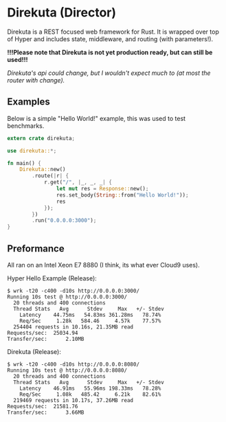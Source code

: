 # Direkuta (Director)

Direkuta is a REST focused web framework for Rust. It is wrapped over top of Hyper and includes state, middleware, and routing (with parameters!).

**!!!Please note that Direkuta is not yet production ready, but can still be used!!!**

*Direkuta's api could change, but I wouldn't expect much to (at most the router with change).*

## Examples
Below is a simple "Hello World!" example, this was used to test benchmarks.

```rust
extern crate direkuta;

use direkuta::*;

fn main() {
    Direkuta::new()
        .route(|r| {
            r.get("/", |_, _, _| {
                let mut res = Response::new();
                res.set_body(String::from("Hello World!"));
                res
            });
        })
        .run("0.0.0.0:3000");
}
```

## Preformance
All ran on an Intel Xeon E7 8880 (I think, its what ever Cloud9 uses).

Hyper Hello Example (Release):
```
$ wrk -t20 -c400 -d10s http://0.0.0.0:3000/
Running 10s test @ http://0.0.0.0:3000/
  20 threads and 400 connections
  Thread Stats   Avg      Stdev     Max   +/- Stdev
    Latency    44.75ms   54.83ms 361.28ms   78.74%
    Req/Sec     1.28k   584.46     4.57k    77.57%
  254404 requests in 10.16s, 21.35MB read
Requests/sec:  25034.94
Transfer/sec:      2.10MB
```

Direkuta (Release):
```
$ wrk -t20 -c400 -d10s http://0.0.0.0:8080/
Running 10s test @ http://0.0.0.0:8080/
  20 threads and 400 connections
  Thread Stats   Avg      Stdev     Max   +/- Stdev
    Latency    46.91ms   55.96ms 198.33ms   78.28%
    Req/Sec     1.08k   485.42     6.21k    82.61%
  219469 requests in 10.17s, 37.26MB read
Requests/sec:  21581.76
Transfer/sec:      3.66MB
```
